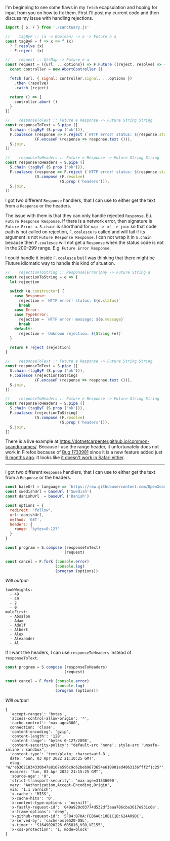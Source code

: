 I'm beginning to see some flaws in my `fetch` ecapsulation and hoping for input from you on how to fix them.
First I'll post my current code and then discuss my issue with handling rejections.

```js
import { S, F } from './sanctuary.js'

//    tagByF :: (a -> Boolean) -> a -> Future a a
const tagByF = f => x => f (x)
  ? F.resolve (x)
  : F.reject  (x)

//    request :: StrMap -> Future e a
const request = ({url, ...options}) => F.Future ((reject, resolve) => {
  const controller = new AbortController ()

  fetch (url, { signal: controller.signal, ...options })
    .then (resolve)
    .catch (reject)

  return () => {
    controller.abort ()
  }
})

//    responseToText :: Future e Response -> Future String String
const responseToText = S.pipe ([
  S.chain (tagByF (S.prop ('ok'))),
  F.coalesce (response => F.reject (`HTTP error! status: ${response.status}`))
             (F.encaseP (response => response.text ())),
  S.join,
])

//    responseToHeaders :: Future e Response -> Future String String
const responseToHeaders = S.pipe ([
  S.chain (tagByF (S.prop ('ok'))),
  F.coalesce (response => F.reject (`HTTP error! status: ${response.status}`))
             (S.compose (F.resolve)
                        (S.prop ('headers'))),
  S.join,
])
```

I got two different `Response` handlers, that I can use to either get the text from a `Response` or the headers.

The issue with them is that they can only handle rejected `Response`. E.i. `Future Response Response`. If there is a network error, then signature is `Future Error a`. `S.chain` is shorthand for `map -> of -> join` so that code path is not called on rejection, `F.coalesce` is called and will fail if its argument is not `Future Response Response`. I can not wrap it in `S.chain` because then `F.coalesce` will not get a `Response` when the status code is not in the 200–299 range. E.g. `Future Error Response`.

I could handle it inside `F.coalesce` but I was thinking that there might be Fluture idiomatic way to handle this kind of situation.

```js
//    rejectionToString :: Response|Error|Any -> Future String a
const rejectionToString = e => {
  let rejection

  switch (e.constructor) {
    case Response:
      rejection = `HTTP error! status: ${e.status}`
      break
    case Error:
    case TypeError:
      rejection = `HTTP error! message: ${e.message}`
      break
    default:
      rejection = `Unknown rejection: ${String (e)}`
  }

  return F.reject (rejection)
}

//    responseToText :: Future e Response -> Future String String
const responseToText = S.pipe ([
  S.chain (tagByF (S.prop ('ok'))),
  F.coalesce (rejectionToString)
             (F.encaseP (response => response.text ())),
  S.join,
])

//    responseToHeaders :: Future e Response -> Future String String
const responseToHeaders = S.pipe ([
  S.chain (tagByF (S.prop ('ok'))),
  F.coalesce (rejectionToString)
             (S.compose (F.resolve)
                        (S.prop ('headers'))),
  S.join,
])
```

There is a live example at https://dotnetcarpenter.github.io/common-scandi-names/. Because I use the range header, it unfortunately does not work in Firefox because of [Bug 1733981](https://bugzilla.mozilla.org/show_bug.cgi?id=1733981) since it is a new feature added just [6 months ago](https://github.com/whatwg/fetch/pull/1312).
It looks like [it doesn't work in Safari either](https://wpt.fyi/results/cors/cors-safelisted-request-header.any.html?label=experimental&label=master&aligned).

---------------------------------------------------------------------------

I got two different `Response` handlers, that I can use to either get the text from a `Response` or the headers.

```js
const baseUrl = language => `https://raw.githubusercontent.com/OpenXcom/OpenXcom/master/bin/common/SoldierName/${language}.nam`
const swedishUrl = baseUrl ('Swedish')
const danishUrl  = baseUrl ('Danish')

const options = {
  redirect: 'follow',
  url: danishUrl,
  method: 'GET',
  headers: {
    range: 'bytes=0-127'
  }
}

const program = S.compose (responseToText)
                          (request)

const cancel = F.fork (console.error)
                      (console.log)
                      (program (options))
```

_Will output:_

```
lookWeights:
  - 49
  - 49
  - 2
  - 0
maleFirst:
  - Absalon
  - Adam
  - Adolf
  - Albert
  - Alex
  - Alexander
  - Al
```

If I want the headers, I can use `responseToHeaders` instead of `responseToText`.

```js
const program = S.compose (responseToHeaders)
                          (request)

const cancel = F.fork (console.error)
                      (console.log)
                      (program (options))
```

_Will output:_

```
{
  'accept-ranges': 'bytes',
  'access-control-allow-origin': '*',
  'cache-control': 'max-age=300',
  connection: 'close',
  'content-encoding': 'gzip',
  'content-length': '128',
  'content-range': 'bytes 0-127/2898',
  'content-security-policy': "default-src 'none'; style-src 'unsafe-inline'; sandbox",
  'content-type': 'text/plain; charset=utf-8',
  date: 'Sun, 03 Apr 2022 21:10:25 GMT',
  etag: 'W/"eb3621834330b47a8107e596c9c62beb9673654e610901ed4063136fff2f1c25"',
  expires: 'Sun, 03 Apr 2022 21:15:25 GMT',
  'source-age': '0',
  'strict-transport-security': 'max-age=31536000',
  vary: 'Authorization,Accept-Encoding,Origin',
  via: '1.1 varnish',
  'x-cache': 'MISS',
  'x-cache-hits': '0',
  'x-content-type-options': 'nosniff',
  'x-fastly-request-id': '049a920c03774d532df3aaa706cba3617e931c0a',
  'x-frame-options': 'deny',
  'x-github-request-id': '5F84:D70A:FEB6A8:10B1C1B:624A09DC',
  'x-served-by': 'cache-osl6520-OSL',
  'x-timer': 'S1649020226.605816,VS0,VE155',
  'x-xss-protection': '1; mode=block'
}
```
